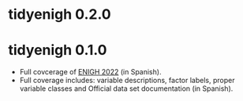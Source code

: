# tidyenigh 0.2.0

# tidyenigh 0.1.0

* Full covcerage of [ENIGH 2022](https://www.inegi.org.mx/programas/enigh/nc/2022/) (in Spanish).
* Full coverage includes: variable descriptions, factor labels, proper 
  variable classes and Official data set documentation (in Spanish).
